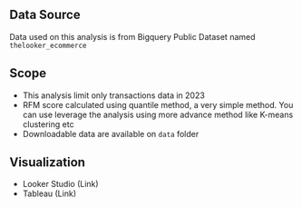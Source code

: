 ## Data Source

Data used on this analysis is from Bigquery Public Dataset named `thelooker_ecommerce`


## Scope
* This analysis limit only transactions data in 2023
* RFM score calculated using quantile method, a very simple method. You can use leverage the analysis using more advance method like K-means clustering etc
* Downloadable data are available on `data` folder


## Visualization
* Looker Studio (Link)
* Tableau (Link)